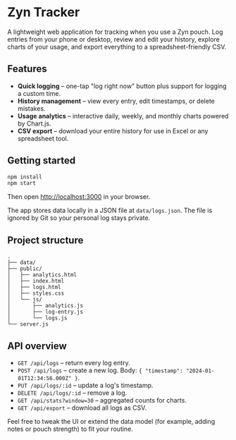 # Zyn Tracker

A lightweight web application for tracking when you use a Zyn pouch. Log entries from your phone or desktop, review and edit your history, explore charts of your usage, and export everything to a spreadsheet-friendly CSV.

## Features

- **Quick logging** – one-tap "log right now" button plus support for logging a custom time.
- **History management** – view every entry, edit timestamps, or delete mistakes.
- **Usage analytics** – interactive daily, weekly, and monthly charts powered by Chart.js.
- **CSV export** – download your entire history for use in Excel or any spreadsheet tool.

## Getting started

```bash
npm install
npm start
```

Then open <http://localhost:3000> in your browser.

The app stores data locally in a JSON file at `data/logs.json`. The file is ignored by Git so your personal log stays private.

## Project structure

```
.
├── data/
├── public/
│   ├── analytics.html
│   ├── index.html
│   ├── logs.html
│   ├── styles.css
│   └── js/
│       ├── analytics.js
│       ├── log-entry.js
│       └── logs.js
└── server.js
```

## API overview

- `GET /api/logs` – return every log entry.
- `POST /api/logs` – create a new log. Body: `{ "timestamp": "2024-01-01T12:34:56.000Z" }`.
- `PUT /api/logs/:id` – update a log's timestamp.
- `DELETE /api/logs/:id` – remove a log.
- `GET /api/stats?window=30` – aggregated counts for charts.
- `GET /api/export` – download all logs as CSV.

Feel free to tweak the UI or extend the data model (for example, adding notes or pouch strength) to fit your routine.
